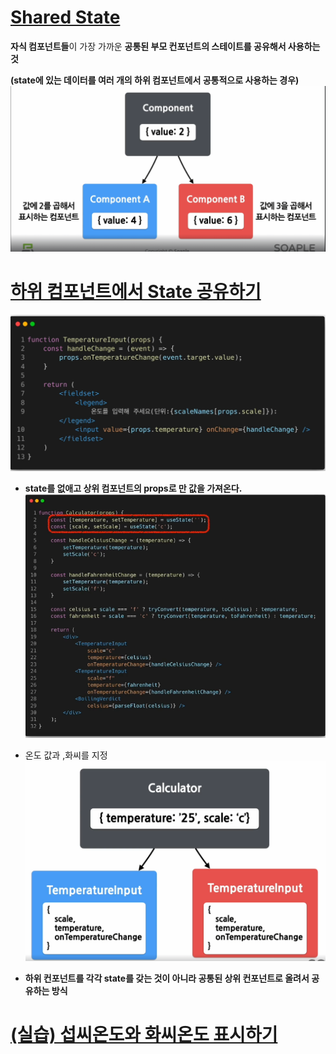 # [Shared State](https://www.inflearn.com/course/%EC%B2%98%EC%9D%8C-%EB%A7%8C%EB%82%9C-%EB%A6%AC%EC%95%A1%ED%8A%B8/unit/113236)

**자식 컴포넌트들**이 가장 가까운 **공통된 부모 컨포넌트의 스테이트를 공유해서 사용하는 것**

**(state에 있는 데이터를 여러 개의 하위 컴포넌트에서 공통적으로 사용하는 경우)**
![alt text](<imges/image (57).png>)


# [하위 컴포넌트에서 State 공유하기](https://www.inflearn.com/course/%EC%B2%98%EC%9D%8C-%EB%A7%8C%EB%82%9C-%EB%A6%AC%EC%95%A1%ED%8A%B8/unit/113237)
![alt text](<imges/image (58).png>)


- **state를 없애고 상위 컴포넌트의 props로 만 값을 가져온다.**
![alt text](<imges/image (59).png>)

- 온도 값과 ,화씨를 지정
![alt text](<imges/image (60).png>)


- **하위 컨포넌트를 각각 state를 갖는 것이 아니라 공통된 상위 컨포넌트로 올려서 공유하는 방식**

# [(실습) 섭씨온도와 화씨온도 표시하기](https://www.inflearn.com/course/%EC%B2%98%EC%9D%8C-%EB%A7%8C%EB%82%9C-%EB%A6%AC%EC%95%A1%ED%8A%B8/unit/113238)